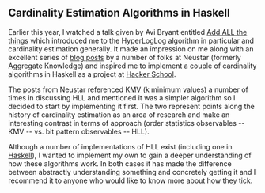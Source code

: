 Cardinality Estimation Algorithms in Haskell
---
Earlier this year, I watched a talk given by Avi Bryant entitled [Add ALL the things](http://www.infoq.com/presentations/abstract-algebra-analytics)
which introduced me to the HyperLogLog algorithm in particular and cardinality estimation generally. It made an
impression on me along with an excellent series of [blog posts](http://research.neustar.biz/tag/hll/) by a number
of folks at Neustar (formerly Aggregate Knowledge) and inspired me to implement a couple of cardinality algorithms in
Haskell as a project at [Hacker School](http://hackerschool.com).

The posts from Neustar referenced [KMV](http://research.neustar.biz/2012/07/09/sketch-of-the-day-k-minimum-values/)
(k minimum values) a number of times in discussing HLL and mentioned it was a simpler algorithm so I decided to start
by implementing it first. The two represent points along the history of cardinality estimation as an area of research
and make an interesting contrast in terms of approach (order statistics observables -- KMV -- vs. bit pattern
observables -- HLL).

Although a number of implementations of HLL exist (including one in [Haskell](https://hackage.haskell.org/package/hyperloglog)),
I wanted to implement my own to gain a deeper understanding of how these algorithms work. In both cases it has made the
difference between abstractly understanding something and concretely getting it and I recommend it to anyone who would
like to know more about how they tick.
